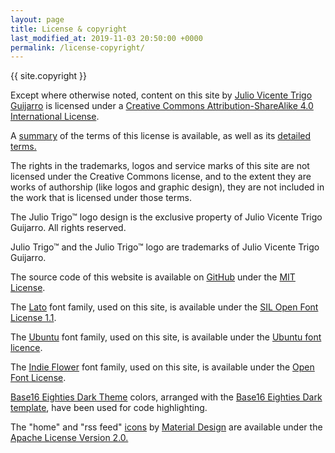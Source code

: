 ```yaml
---
layout: page
title: License & copyright
last_modified_at: 2019-11-03 20:50:00 +0000
permalink: /license-copyright/
---
```


{{ site.copyright }}

Except where otherwise noted, content on this site by <a href='http://juliotrigo.com/' property='https://creativecommons.org/ns#attributionName' rel='https://creativecommons.org/ns#attributionURL'>Julio Vicente Trigo Guijarro</a> is licensed under a <a href='https://creativecommons.org/licenses/by-sa/4.0/' rel='license'>Creative Commons Attribution-ShareAlike 4.0 International License</a>.

A <a href='https://creativecommons.org/licenses/by-sa/4.0/'>summary</a> of the terms of this license is available, as well as its <a href='https://creativecommons.org/licenses/by-sa/4.0/legalcode'>detailed terms.</a>

The rights in the trademarks, logos and service marks of this site are not licensed under the Creative Commons license, and to the extent they are works of authorship (like logos and graphic design), they are not included in the work that is licensed under those terms.

The Julio Trigo™ logo design is the exclusive property of Julio Vicente Trigo Guijarro. All rights reserved.

Julio Trigo™ and the Julio Trigo™ logo are trademarks of Julio Vicente Trigo Guijarro.

The source code of this website is available on <a href='https://github.com/juliotrigo/juliotrigo.github.io/blob/master/LICENSE'>GitHub</a> under the <a href='https://opensource.org/licenses/MIT'>MIT License</a>.

The <a href='https://www.latofonts.com/lato-free-fonts/'>Lato</a> font family, used on this site, is avail­able under the <a href='https://scripts.sil.org/cms/scripts/page.php?site_id=nrsi&id=OFL'>SIL Open Font License 1.1</a>.

The <a href='https://design.ubuntu.com/font/'>Ubuntu</a> font family, used on this site, is avail­able under the <a href='https://ubuntu.com/legal/font-licence'>Ubuntu font licence</a>.

The <a href='https://fonts.google.com/specimen/Indie+Flower'>Indie Flower</a> font family, used on this site, is avail­able under the <a href='https://scripts.sil.org/cms/scripts/page.php?site_id=nrsi&id=OFL_web'>Open Font License</a>.

<a href='https://github.com/tyre/base16-eighties-dark'>Base16 Eighties Dark Theme</a> colors,
arranged with the <a href='https://github.com/idleberg/base16-pygments'>Base16 Eighties Dark template</a>,
have been used for code highlighting.

The "home" and "rss feed" <a href='https://material.io/resources/icons/'>icons</a> by <a href='https://material.io'>Material Design</a> are available under the <a href='https://www.apache.org/licenses/LICENSE-2.0'>Apache License Version 2.0.
